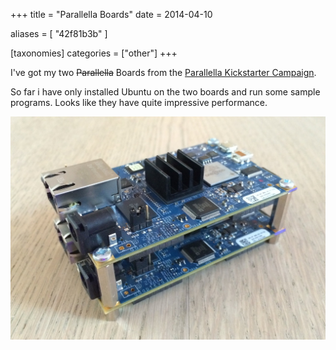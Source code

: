 +++
title = "Parallella Boards"
date = 2014-04-10

aliases = [
  "42f81b3b"
]

[taxonomies]
categories = ["other"]
+++

I've got my two <s>Parallella</s> Boards from the [Parallella Kickstarter Campaign](https://www.kickstarter.com/projects/adapteva/parallella-a-supercomputer-for-everyone).

<!-- more -->

So far i have only installed Ubuntu on the two boards and run some sample programs. Looks like they have quite impressive performance.

![Two stacked parallelas](parallella.jpg)
